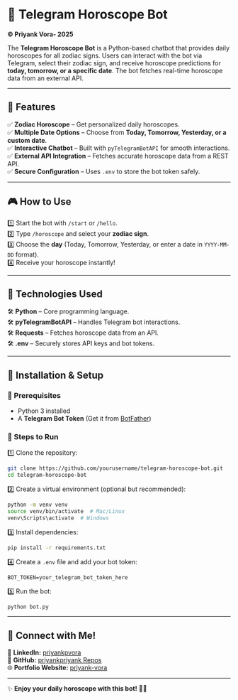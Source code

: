 # 🔮 Telegram Horoscope Bot
**© Priyank Vora- 2025**

The **Telegram Horoscope Bot** is a Python-based chatbot that provides daily horoscopes for all zodiac signs. Users can interact with the bot via Telegram, select their zodiac sign, and receive horoscope predictions for **today, tomorrow, or a specific date**. The bot fetches real-time horoscope data from an external API.

---

## 🌟 Features
✅ **Zodiac Horoscope** – Get personalized daily horoscopes.  
✅ **Multiple Date Options** – Choose from **Today, Tomorrow, Yesterday, or a custom date**.  
✅ **Interactive Chatbot** – Built with `pyTelegramBotAPI` for smooth interactions.  
✅ **External API Integration** – Fetches accurate horoscope data from a REST API.  
✅ **Secure Configuration** – Uses `.env` to store the bot token safely.  

---

## 🎮 How to Use
1️⃣ Start the bot with `/start` or `/hello`.  
2️⃣ Type `/horoscope` and select your **zodiac sign**.  
3️⃣ Choose the **day** (Today, Tomorrow, Yesterday, or enter a date in `YYYY-MM-DD` format).  
4️⃣ Receive your horoscope instantly!  

---

## 🔧 Technologies Used
🛠 **Python** – Core programming language.  
🛠 **pyTelegramBotAPI** – Handles Telegram bot interactions.  
🛠 **Requests** – Fetches horoscope data from an API.  
🛠 **.env** – Securely stores API keys and bot tokens.  

---

## 🚀 Installation & Setup

### 🔹 Prerequisites
- Python 3 installed  
- A **Telegram Bot Token** (Get it from [BotFather](https://t.me/BotFather))  

### 🔹 Steps to Run
1️⃣ Clone the repository:  
   ```sh
   git clone https://github.com/yourusername/telegram-horoscope-bot.git  
   cd telegram-horoscope-bot  
   ```

2️⃣ Create a virtual environment (optional but recommended):  
   ```sh
   python -m venv venv  
   source venv/bin/activate  # Mac/Linux  
   venv\Scripts\activate  # Windows  
   ```

3️⃣ Install dependencies:  
   ```sh
   pip install -r requirements.txt  
   ```

4️⃣ Create a `.env` file and add your bot token:  
   ```
   BOT_TOKEN=your_telegram_bot_token_here  
   ```

5️⃣ Run the bot:  
   ```sh
   python bot.py  
   ```

---

## 🔗 Connect with Me!
💼 **LinkedIn:** [priyankpvora](https://www.linkedin.com/in/priyankpvora/)  
🌟 **GitHub:** [priyankpriyank Repos](https://github.com/priyankpriyank)  
🌐 **Portfolio Website:** [priyank-vora](https://priyank-vora.netlify.app/)  

---

✨ **Enjoy your daily horoscope with this bot!** 🚀🔮

